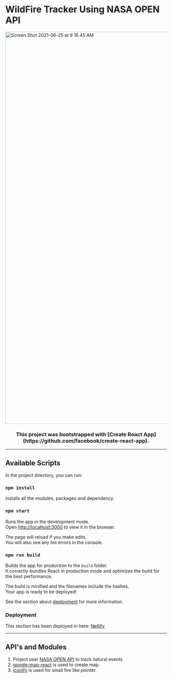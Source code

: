 # WildFire Tracker Using NASA OPEN API

<img width="1225" alt="Screen Shot 2021-06-25 at 9 16 45 AM" src="https://user-images.githubusercontent.com/58945964/123438204-163f7400-d596-11eb-8531-6a4c8495b8ea.png">


<h3 align = "center"> This project was bootstrapped with [Create React App](https://github.com/facebook/create-react-app). </h3>


----- 

## Available Scripts

In the project directory, you can run:

### `npm install`

installs all the modules, packages and dependency.

### `npm start`

Runs the app in the development mode.\
Open [http://localhost:3000](http://localhost:3000) to view it in the browser.

The page will reload if you make edits.\
You will also see any lint errors in the console.

### `npm run build`

Builds the app for production to the `build` folder.\
It correctly bundles React in production mode and optimizes the build for the best performance.

The build is minified and the filenames include the hashes.\
Your app is ready to be deployed!

See the section about [deployment](https://facebook.github.io/create-react-app/docs/deployment) for more information.

### Deployment

This section has been deployed in here: [Netlify](https://app.netlify.com/teams/shubham-uta/overview)

-------
## API's and Modules

1. Project user [NASA OPEN API](https://eonet.sci.gsfc.nasa.gov/docs/v2.1) to track natural events. 
2. [google-map-react](https://www.npmjs.com/package/google-map-react) is used to create map.
3. [iconify](https://www.npmjs.com/package/@iconify/icons-mdi) is used for small fire like pointer.

